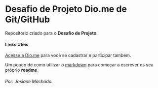 # Desafio de Projeto Dio.me de Git/GitHub

Repositório criado para o **Desafio de Projeto.**

#### Links Úteis

[Acesse a Dio.me](https://www.dio.me/) para você se cadastrar e participar também. 

Um pouco de como utilizar o  [markdown](https://docs.pipz.com/central-de-ajuda/learning-center/guia-basico-de-markdown#open) para começar a escrever os seu próprio **readme**.



###### Por: *Josiane Machado.*


